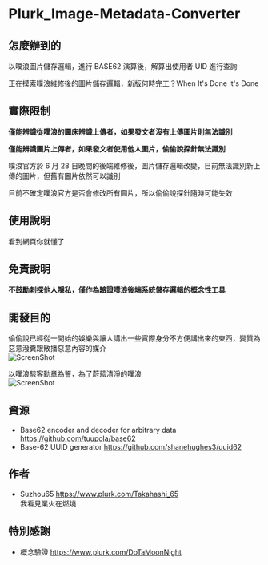 # Plurk_Image-Metadata-Converter
  
## 怎麼辦到的
以噗浪圖片儲存邏輯，進行 BASE62 演算後，解算出使用者 UID 進行查詢  
  
正在摸索噗浪維修後的圖片儲存邏輯，新版何時完工？When It's Done It's Done  

## 實際限制
**僅能辨識從噗浪的圖床辨識上傳者，如果發文者沒有上傳圖片則無法識別**  

**僅能辨識圖片上傳者，如果發文者使用他人圖片，偷偷說探針無法識別**  

噗浪官方於 6 月 28 日晚間的後端維修後，圖片儲存邏輯改變，目前無法識別新上傳的圖片，但舊有圖片依然可以識別  

目前不確定噗浪官方是否會修改所有圖片，所以偷偷說探針隨時可能失效  

## 使用說明
看到網頁你就懂了  

## 免責說明
**不鼓勵刺探他人隱私，僅作為驗證噗浪後端系統儲存邏輯的概念性工具**  

## 開發目的  
偷偷說已經從一開始的娛樂與讓人講出一些實際身分不方便講出來的東西，變質為惡意潑糞跟散播惡意內容的媒介  
![ScreenShot](https://archives.helheim.info/swap/this_is_fine.png)  

以噗浪駭客勳章為誓，為了蔚藍清淨的噗浪  
![ScreenShot](https://archives.helheim.info/swap/Plurk_icon.png)  

## 資源
- Base62 encoder and decoder for arbitrary data https://github.com/tuupola/base62  
- Base-62 UUID generator https://github.com/shanehughes3/uuid62 

## 作者
-  Suzhou65 https://www.plurk.com/Takahashi_65   
我看見業火在燃燒  

## 特別感謝
- 概念驗證 https://www.plurk.com/DoTaMoonNight  